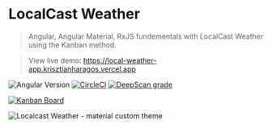 # LocalCast Weather

> Angular, Angular Material, RxJS fundementals with LocalCast Weather using the Kanban method.

> View live demo: https://local-weather-app.krisztianharagos.vercel.app

![Angular Version](https://img.shields.io/badge/angular-v11-326839)
[![CircleCI](https://circleci.com/gh/krisztianharagos/local-weather-app/tree/master.svg?style=svg)](https://circleci.com/gh/krisztianharagos/local-weather-app/tree/master)
[![DeepScan grade](https://deepscan.io/api/teams/12264/projects/15254/branches/301825/badge/grade.svg)](https://deepscan.io/dashboard#view=project&tid=12264&pid=15254&bid=301825)

<!-- [![Coverage Status](https://coveralls.io/repos/github/krisztianharagos/local-weather-app/badge.svg?branch=master)](https://coveralls.io/github/krisztianharagos/local-weather-app?branch=master) -->

[![Kanban Board](https://img.shields.io/badge/Kanban-View%20Project%20Status-blue)](https://github.com/krisztianharagos/local-weather-app/projects/1)

![Localcast Weather - material custom theme](https://user-images.githubusercontent.com/76129328/103200855-b752b800-48ee-11eb-8cbb-8732c8a99cd8.png)

